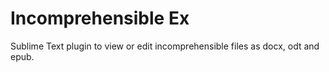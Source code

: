 # Incomprehensible Ex
Sublime Text plugin to view or edit incomprehensible files as docx, odt and epub.
